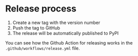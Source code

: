 # Release process

1. Create a new tag with the version number
2. Push the tag to GitHub
3. The release will be automatically published to PyPI

You can see how the Github Action for releasing works in the `.github/workflows/release.yml` file.